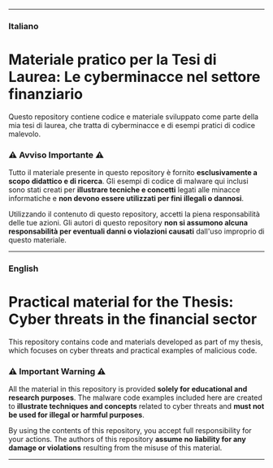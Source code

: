 
---

### Italiano

# Materiale pratico per la Tesi di Laurea: Le cyberminacce nel settore finanziario

Questo repository contiene codice e materiale sviluppato come parte della mia tesi di laurea, che tratta di cyberminacce e di esempi pratici di codice malevolo.

### ⚠️ Avviso Importante ⚠️

Tutto il materiale presente in questo repository è fornito **esclusivamente a scopo didattico e di ricerca**. Gli esempi di codice di malware qui inclusi sono stati creati per **illustrare tecniche e concetti** legati alle minacce informatiche e **non devono essere utilizzati per fini illegali o dannosi**.

Utilizzando il contenuto di questo repository, accetti la piena responsabilità delle tue azioni. Gli autori di questo repository **non si assumono alcuna responsabilità per eventuali danni o violazioni causati** dall'uso improprio di questo materiale.

---

### English

# Practical material for the Thesis: Cyber threats in the financial sector

This repository contains code and materials developed as part of my thesis, which focuses on cyber threats and practical examples of malicious code.

### ⚠️ Important Warning ⚠️

All the material in this repository is provided **solely for educational and research purposes**. The malware code examples included here are created to **illustrate techniques and concepts** related to cyber threats and **must not be used for illegal or harmful purposes**.

By using the contents of this repository, you accept full responsibility for your actions. The authors of this repository **assume no liability for any damage or violations** resulting from the misuse of this material.

---
